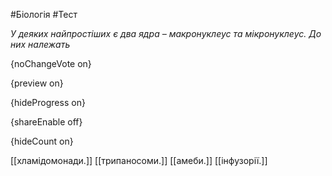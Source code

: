 #Біологія #Тест

*У деяких найпростіших є два ядра – макронуклеус та мікронуклеус. До них належать*

{noChangeVote on}

{preview on}

{hideProgress on}

{shareEnable off}

{hideCount on}

[[хламідомонади.]]
[[трипаносоми.]]
[[амеби.]]
[[інфузорії.]]
